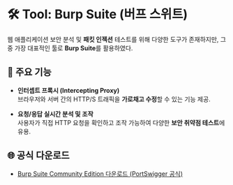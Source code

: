 # 🛠️ Tool: Burp Suite (버프 스위트)

웹 애플리케이션 보안 분석 및 **패킷 인젝션** 테스트를 위해 다양한 도구가 존재하지만, 그중 가장 대표적인 툴로 **Burp Suite**를 활용하였다.

## 🔑 주요 기능

- **인터셉트 프록시 (Intercepting Proxy)**  
  브라우저와 서버 간의 HTTP/S 트래픽을 **가로채고 수정**할 수 있는 기능 제공.
  
- **요청/응답 실시간 분석 및 조작**  
  사용자가 직접 HTTP 요청을 확인하고 조작 가능하여 다양한 **보안 취약점 테스트**에 유용.

## 🌐 공식 다운로드

- [Burp Suite Community Edition 다운로드 (PortSwigger 공식)](https://portswigger.net/burp/communitydownload)
